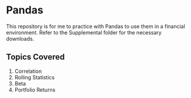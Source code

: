 # Pandas
This repository is for me to practice with Pandas to use them in a financial environment. Refer to the Supplemental folder for the necessary downloads.

## Topics Covered
1. Correlation
2. Rolling Statistics
3. Beta
4. Portfolio Returns

